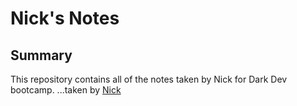# Nick's Notes

## Summary

This repository contains all of the notes taken by Nick for Dark Dev bootcamp.
...taken by [Nick](https://github.com/nickrousseau)